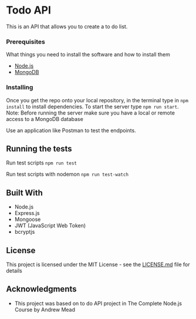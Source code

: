 # Todo API

This is an API that allows you to create a to do list. 

### Prerequisites

What things you need to install the software and how to install them
* [Node.js](https://nodejs.org)
* [MongoDB](https://www.mongodb.com/)

### Installing

Once you get the repo onto your local repository, in the terminal type in ```npm install``` to install dependencies. 
To start the server type ```npm run start```. 
Note: Before running the server make sure you have a local or remote access to a MongoDB database

Use an application like Postman to test the endpoints.

## Running the tests
Run test scripts
```npm run test```

Run test scripts with nodemon
```npm run test-watch```


## Built With

* Node.js
* Express.js
* Mongoose
* JWT (JavaScript Web Token)
* bcryptjs

## License

This project is licensed under the MIT License - see the [LICENSE.md](LICENSE.md) file for details

## Acknowledgments

* This project was based on to do API project in The Complete Node.js Course by Andrew Mead
